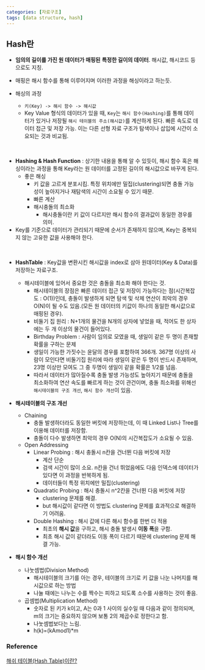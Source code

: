 ```yaml
---
categories: [자료구조]
tags: [data structure, hash]
---
```


## Hash란

 - **임의의 길이를 가진 원 데이터가 매핑된** **특정한 길이의 데이터**. 해시값, 해시코드 등으로도 지칭.
 - 매핑은 해시 함수를 통해 이루어지며 이러한 과정을 해싱이라고 하는듯.


 - 해싱의 과정
   - `키(Key) -> 해시 함수 -> 해시값`
   - Key Value 형식의 데이터가 있을 때, `Key`는 `해시 함수(Hashing)`를 통해 데이터가 있거나 저장될 `해시 테이블의 주소(해시값)`를 계산하게 된다. 
   빠른 속도로 데이터 접근 및 저장 가능. 이는 다른 선형 자료 구조가 탐색이나 삽입에 시간이 소요되는 것과 비교됨.

<br>

 - **Hashing & Hash Function** : 상기한 내용을 통해 알 수 있듯이, 해시 함수 혹은 해싱이라는 과정을 통해 Key라는 원 데이터를 고정된 길이의 해시값으로 바꾸게 된다.
   - 좋은 해싱
     - 키 값을 고르게 분포시킴. 특정 위치에만 밀집(clustering)되면 충돌 가능성이 높아지거나 재탐색의 시간이 소요될 수 있기 때문.
     - 빠른 계산
     - 해시충돌의 최소화
       - 해시충돌이란 키 값이 다르지만 해시 함수의 결과값이 동일한 경우를 의미.
  - Key를 기준으로 데이터가 관리되기 때문에 순서가 존재하지 않으며, Key는 중복되지 않는 고유한 값을 사용해야 한다.

    
<br>

 - **HashTable** : Key값을 변환시킨 해시값을 index로 삼아 원데이터(Key & Data)를 저장하는 자료구조.
   - 해시테이블에 있어서 중요한 것은 충돌을 최소화 해야 한다는 것.
     - 해시테이블의 장점은 빠른 데이터 접근 및 저장이 가능하다는 점(시간복잡도 : O(1))인데, 충돌이 발생하게 되면 탐색 및 삭제 연산이 최악의 경우 O(N)이 될 수도 있음.(모든 원 데이터의 키값이 하나의 동일한 해시값으로 매핑된 경우).
     - 비둘기 집 원리 : N+1개의 물건을 N개의 상자에 넣었을 때, 적어도 한 상자에는 두 개 이상의 물건이 들어있다.
     - Birthday Problem : 사람이 임의로 모였을 때, 생일이 같은 두 명이 존재할 확률을 구하는 문제
     - 생일이 가능한 가짓수는 윤달의 경우를 포함하여 366개. 367명 이상의 사람이 모인다면 비둘기집 원리에 따라 생일이 같은 두 명이 반드시 존재하며, 23명 이상만 모여도 그 중 두명이 생일이 같을 확률은 1/2를 넘음. 
     - 따라서 데이터가 많아질수록 충돌 발생 가능성도 높아지기 때문에 충돌을 최소화하여 연산 속도를 빠르게 하는 것이 관건이며, 충돌 최소화를 위해선 `해시테이블의 구조 개선`, `해시 함수 개선`이 있음.

 
 - **해시테이블의 구조 개선**
   - Chaining
     - 충돌 발생하더라도 동일한 버킷에 저장하는데, 이 때 Linked List나 Tree를 이용해 데이터를 저장함. 
     - 충돌이 다수 발생하면 최악의 경우 O(N)의 시간복잡도가 소요될 수 있음.
   - Open Addressing
     - Linear Probing : 해시 충돌시 n칸을 건너뛴 다음 버킷에 저장
       - 계산 단순
       - 검색 시간이 많이 소요. n칸을 건너 뛰었음에도 다음 인덱스에 데이터가 있다면 이 과정을 반복하게 됨.
       - 데이터들이 특정 위치에만 밀집(clustering)
     - Quadratic Probing : 해시 충돌시 n^2칸을 건너뛴 다음 버킷에 저장
       - clustering 문제를 해결.
       - but 해시값이 같다면 이 방법도 clustering 문제를 효과적으로 해결하기 어려움.
     - Double Hashing : 해시 값에 다른 해시 함수를 한번 더 적용
       - 최초의 **해시 값**을 구하고, 해시 충돌 발생시 **이동 폭**을 구함.
       - 최초 해시 값이 같더라도 이동 폭이 다르기 때문에 clustering 문제 해결 가능.


 - **해시 함수 개선**
   - 나눗셈법(Division Method)
     - 해시테이블의 크기를 아는 경우, 테이블의 크기로 키 값을 나눈 나머지를 해시값으로 하는 방법
     - 나눌 때에는 나누는 수를 짝수는 피하고 되도록 소수를 사용하는 것이 좋음.
   - 곱셈법(Multiplication Method)
     - 숫자로 된 키가 k이고, A는 0과 1 사이의 실수일 때 다음과 같이 정의되며, m의 크기는 중요하지 않으며 보통 2의 제곱수로 정한다고 함.
     - 나눗셈법보다는 느림.
     - h(k)=(kAmod1)*m
### Reference
[해쉬 테이블(Hash Table)이란?](https://baeharam.netlify.app/posts/data%20structure/hash-table)